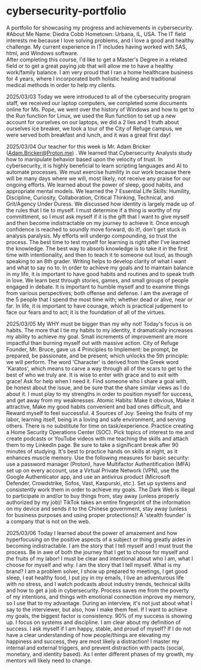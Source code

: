 # cybersecurity-portfolio
A portfolio for showcasing my progress and achievements in cybersecurity.
#About Me
Name: Diedra Cobb
Hometown: Urbana, IL, USA.
The IT field interests me because I love solving problems, and I love a good and healthy challenge. My current experience in IT includes having worked with SAS, html, and Windows software.   
After completing this course, I'd like to get a Master's Degree in a related field or to get a great paying job that will allow me to have a healthy work/family balance. 
I am very proud that I ran a home healthcare business for 4 years, where I incorporated both holistic healing and traditional medical methods in order to help my clients.

2025/03/03
Today we were introduced to all of the cybersecurity program staff, we received our laptop computers, we completed some documents online for Ms. Pope, we went over the history of Windows and how to get to the Run function for Linux, we used the Run function to set up a new account for ourselves on our laptops, we did a 2 lies and 1 truth about ourselves ice breaker, we took a tour of the City of Refuge campus, we were served both breakfast and lunch, and it was a great first day!

2025/03/04
Our teacher for this week is Mr. Adam Bricker (Adam.Bricker@Proton.me) . We learned that Cybersecurity Analysts study how to manipulate behavior based upon the velocity of trust. In cybersecurity, it is highly beneficial to learn scripting languages and AI to automate processes. We must exercise humility in our work because there will be many days where we will, most likely, not receive any praise for our ongoing efforts. We learned about the power of sleep, good habits, and appropriate mental models. We learned the 7 Essential Life Skills: Humility, Discipline, Curiosity, Collaboration, Critical Thinking, Technical, and Grit/Agency Under Duress. We discussed how identity is largely made up of the rules that I tie to myself. I must determine if a thing is worthy of my committment, so I must ask myself if it is the gift that I want to give myself and then become indistractable on my journey to achieve it. Once enough confidence is reached to soundly move forward, do it!, don't get stuck in analysis paralysis. My efforts will undergo compounding, so trust the process. The best time to test myself for learning is right after I've learned the knowledge. The best way to absorb knowledge is to take it in the first time with intentionality, and then to teach it to someone out loud, as though speaking to an 8th grader. Writing helps to develop clarity of what I want and what to say no to. In order to achieve my goals and to maintain balance in my life, it is important to have good habits and routines and to speak truth in love. We learn best through stories, games, and small groups of people engaged in debate. It is important to humble myself and to examine things from various perspectives; both offense and defense. I am the average of the 5 people that I spend the most time with; whether dead or alive, near or far. In life, it is important to have courage, which is practical judgement to face our fears and to act; it is the foundation of all of the virtues. 

2025/03/05
My WHY must be bigger than my why not! Today's focus is on habits.  The more that I tie my habits to my identity, it dramatically increases my ability to achieve my goal. Small increments of improvement are more impactful than burning myself out with massive action. City of Refuge Founder, Mr. Bruce, gave us 4 Principles to Implement: be prompt, be prepared, be passionate, and be present; which unlocks the 5th principle: we will perform. The word 'Character' is derived from the Greek word 'Karatos', which means to carve a way through all of the scars to get to the best of who we truly are. It is wise to enter with grace and to exit with grace! Ask for help when I need it. Find someone who I share a goal with, be honest about the issue, and be sure that the share similar views as I do about it. I must play to my strengths in order to position myself for success, and get away from my weaknesses. Atomic Habits: Make it obvious, Make it attractive, Make my good habits convenient and bad ones difficult, and Reward myself to feel successful. 4 Sources of Joy: Seeing the fruits of my labor, learning itself, being in a loving and safe environment, and serving others. There is no substitute for time on task/experience. Practice creating a Home Security Operations Center (SOC). Pick topics of interest to me and create podcasts or YouTube videos with me teaching the skills and attach them to my LinkedIn page. Be sure to take a significant break after 90 minutes of studying. It's best to practice hands on skills at night, as it enhances muscle memory.  Use the following measures for basic security: use a password manager (Proton), have Multifactor Authentification (MFA) set up on every account, use a Virtual Private Network (VPN), use the Google Authenticator app, and use an antivirus product (Microsoft Defender, Crowdstrike, Sofos, Vast, Kaspurski, etc.). Set up systems and consistently work them in order to achieve my goals. The Dark Web is illegal to participate in and/or to buy things from, stay away (unless properly authorized by my job)! TikTok takes an entire fingerprint of the information on my device and sends it to the Chinese government, stay away (unless for business purposes and using proper protections)! A 'stealth founder' is a company that is not on the web.

2025/03/06
Today I learned about the power of amazement and how hyperfocusing on the positive aspects of a subject or thing greatly aides in becoming indistractable. I am the story that I tell myself and I must trust the process. Be in awe of both the journey that I get to choose for myself and the fruits of my labor! I must be clear and intentional about who I am, what I choose for myself and why. I am the story that I tell myself. What is my brand?  I am a problem solver, I show up prepared to meetings, I get good sleep, I eat healthy food, I put joy in my emails, I live an adventurous life with no stress, and I watch podcasts about industry trends, technical skills and how to get a job in cybersecurity. Process saves me from the poverty of my intentions, and things with emotional connection improve my memory, so I use that to my advantage. During an interview, it's not just about what I say to the interviewer, but also, how I make them feel. If I want to achieve my goals, the biggest factor is consistency. 90% of my success is showing up. I focus on systems and discipline. I am clear about my definition of success. I ask myself if I am happy, stable, and proud of myself? If I do not have a clear understanding of how people/things are elevating my happiness and success, they are most likely a distraction! I master my internal and external triggers, and prevent distraction with pacts (social, monetary, and identity based). As I enter different phases of my growth, my mentors will likely need to change. 
